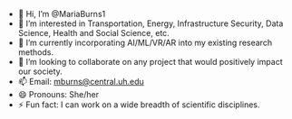 - 👋 Hi, I’m @MariaBurns1
- 👀 I’m interested in Transportation, Energy, Infrastructure Security, Data Science, Health and Social Science, etc. 
- 🌱 I’m currently incorporating AI/ML/VR/AR into my existing research methods. 
- 💞️ I’m looking to collaborate on any project that would positively impact our society. 
- 📫 Email: mburns@central.uh.edu
- 😄 Pronouns: She/her
- ⚡ Fun fact: I can work on a wide breadth of scientific disciplines. 

<!---
MariaBurns1/MariaBurns1 is a ✨ special ✨ repository because its `README.md` (this file) appears on your GitHub profile.
You can click the Preview link to take a look at your changes.
--->
